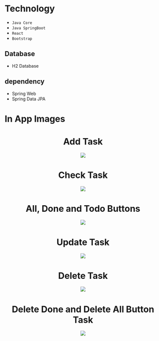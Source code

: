 # Technology
- `Java Core`
- `Java SpringBoot`
- `React`
- `Bootstrap`

## Database
- H2 Database

## dependency
- Spring Web
- Spring Data JPA

# In App Images 



<div align="center">
<h1>Add Task</h1>
<img src="Gif/AddTask.gif">
</div>

<div align="center">
<h1>Check Task</h1>
<img src="Gif/CheckTask.gif">
</div>

<div align="center">
<h1>All, Done and Todo Buttons</h1>
<img src="Gif/allDoneTodoButtons.gif">
</div>

<div align="center">
<h1>Update Task</h1>
<img src="Gif/updateTask.gif">
</div>

<div align="center">
<h1>Delete Task</h1>
<img src="Gif/deleteTask.gif">
</div>

<div align="center">
<h1>Delete Done and Delete All Button Task</h1>
<img src="Gif/deleteDoneAndAllTasks.gif">
</div>